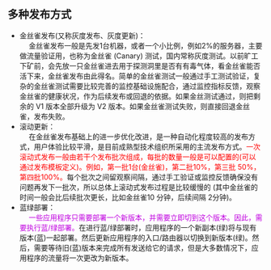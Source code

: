 


## 多种发布方式  
<!--
蓝绿部署、红黑部署、AB测试、灰度发布、金丝雀发布、滚动发布的概念与区别 
https://mp.weixin.qq.com/s/fxQKvcIaWXwtg6ntEYiJBw
 蓝绿发布、滚动发布、灰度发布，有什么区别？ 
https://mp.weixin.qq.com/s/hwfO9WCrBTYqz7nE4IA17A 
-->

* 金丝雀发布(又称灰度发布、灰度更新)：  
&emsp; 金丝雀发布一般是先发1台机器，或者一个小比例，例如2%的服务器，主要做流量验证用，也称为金丝雀 (Canary) 测试，国内常称灰度测试。以前旷工下矿前，会先放一只金丝雀进去用于探测洞里是否有有毒气体，看金丝雀能否活下来，金丝雀发布由此得名。简单的金丝雀测试一般通过手工测试验证，复杂的金丝雀测试需要比较完善的监控基础设施配合，通过监控指标反馈，观察金丝雀的健康状况，作为后续发布或回退的依据。如果金丝测试通过，则把剩余的 V1 版本全部升级为 V2 版本。如果金丝雀测试失败，则直接回退金丝雀，发布失败。  
* 滚动更新：  
&emsp; 在金丝雀发布基础上的进一步优化改进，是一种自动化程度较高的发布方式，用户体验比较平滑，是目前成熟型技术组织所采用的主流发布方式。<font color = "red">一次滚动式发布一般由若干个发布批次组成，每批的数量一般是可以配置的(可以通过发布模板定义)。例如，第一批1台(金丝雀)，第二批10%，第三批 50%，第四批100%。</font>每个批次之间留观察间隔，通过手工验证或监控反馈确保没有问题再发下一批次，所以总体上滚动式发布过程是比较缓慢的 (其中金丝雀的时间一般会比后续批次更长，比如金丝雀10 分钟，后续间隔 2分钟)。  
* 蓝绿部署：  
&emsp; <font color = "clime">一些应用程序只需要部署一个新版本，并需要立即切到这个版本。因此，需要执行蓝/绿部署。</font>在进行蓝/绿部署时，应用程序的一个新副本(绿)将与现有版本(蓝)一起部署。然后更新应用程序的入口/路由器以切换到新版本(绿)。然后，需要等待旧(蓝)版本来完成所有发送给它的请求，但是大多数情况下，应用程序的流量将一次更改为新版本。    

